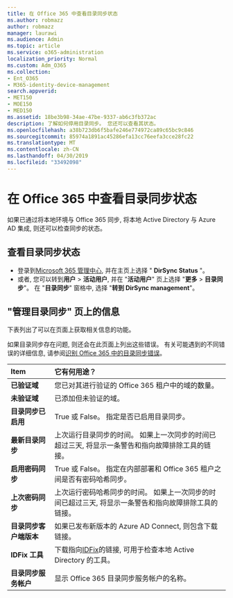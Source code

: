 ```yaml
---
title: 在 Office 365 中查看目录同步状态
ms.author: robmazz
author: robmazz
manager: laurawi
ms.audience: Admin
ms.topic: article
ms.service: o365-administration
localization_priority: Normal
ms.custom: Adm_O365
ms.collection:
- Ent_O365
- M365-identity-device-management
search.appverid:
- MET150
- MOE150
- MED150
ms.assetid: 18be3b98-34ae-47be-9337-ab6c3fb372ac
description: 了解如何停用目录同步。 您还可以查看其状态。
ms.openlocfilehash: a38b723db6f5bafe246e774972ca89c65bc9c846
ms.sourcegitcommit: 85974a1891ac45286efa13cc76eefa3cce28fc22
ms.translationtype: MT
ms.contentlocale: zh-CN
ms.lasthandoff: 04/30/2019
ms.locfileid: "33492098"
---
```

# <a name="view-directory-synchronization-status-in-office-365"></a>在 Office 365 中查看目录同步状态

如果已通过将本地环境与 Office 365 同步, 将本地 Active Directory 与 Azure AD 集成, 则还可以检查同步的状态。
  
## <a name="view-directory-synchronization-status"></a>查看目录同步状态

- 登录到[Microsoft 365 管理中心](https://admin.microsoft.com), 并在主页上选择 " **DirSync Status** "。
- 或者, 您可以转到**用户** \> **活动用户**, 并在 "**活动用户**" 页上选择 "**更多** \> **目录同步**"。 在 "**目录同步**" 窗格中, 选择 "**转到 DirSync management**"。

## <a name="information-on-the-manage-directory-synchronization-page"></a>"管理目录同步" 页上的信息

下表列出了可以在页面上获取相关信息的功能。
  
如果目录同步存在问题, 则还会在此页面上列出这些错误。 有关可能遇到的不同错误的详细信息, 请参阅[识别 Office 365 中的目录同步错误](identify-directory-synchronization-errors.md)。
  
|**Item**|**它有何用途？**|
|:-----|:-----|
|**已验证域** | 您已对其进行验证的 Office 365 租户中的域的数量。 |
|**未验证域** | 已添加但未验证的域。 |
|**目录同步已启用** |True 或 False。 指定是否已启用目录同步。 |
|**最新目录同步** | 上次运行目录同步的时间。 如果上一次同步的时间已超过三天, 将显示一条警告和指向故障排除工具的链接。 |
|**启用密码同步** | True 或 False。 指定在内部部署和 Office 365 租户之间是否有密码哈希同步。 |
|**上次密码同步** | 上次运行密码哈希同步的时间。 如果上一次同步的时间已超过三天, 将显示一条警告和指向故障排除工具的链接。 |
|**目录同步客户端版本** | 如果已发布新版本的 Azure AD Connect, 则包含下载链接。 |
|**IDFix 工具** | 下载指向[IDFix](install-and-run-idfix.md)的链接, 可用于检查本地 Active Directory 的工具。 |
|**目录同步服务帐户** | 显示 Office 365 目录同步服务帐户的名称。 |
